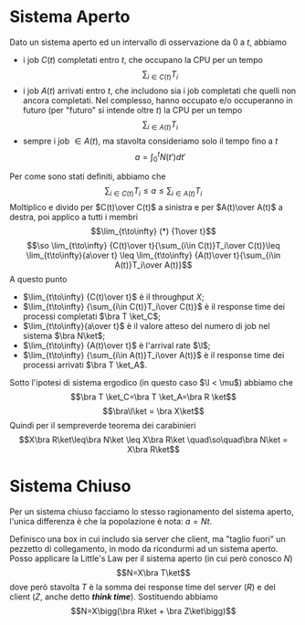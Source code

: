 
# Sistema Aperto

Dato un sistema aperto ed un intervallo di osservazione da $0$ a $t$, abbiamo

- i job $C(t)$ completati entro $t$, che occupano la CPU per un tempo$$\sum_{i\in C(t)}T_i$$
- i job $A(t)$ arrivati entro $t$, che includono sia i job completati che quelli non ancora completati. Nel complesso, hanno occupato e/o occuperanno in futuro (per "futuro" si intende oltre $t$) la CPU per un tempo$$\sum_{i\in A(t)}T_i$$
- sempre i job $\in A(t)$, ma stavolta consideriamo solo il tempo fino a $t$$$a = \int_0^tN(t')dt'$$

Per come sono stati definiti, abbiamo che$$\sum_{i\in C(t)}T_i\leq a \leq \sum_{i\in A(t)}T_i$$
Moltiplico e divido per $C(t)\over C(t)$ a sinistra e per $A(t)\over A(t)$ a destra, poi applico a tutti i membri $$\lim_{t\to\infty} (*) {1\over t}$$$$\so \lim_{t\to\infty} {C(t)\over t}{\sum_{i\in C(t)}T_i\over C(t)}\leq \lim_{t\to\infty}{a\over t} \leq \lim_{t\to\infty} {A(t)\over t}{\sum_{i\in A(t)}T_i\over A(t)}$$
A questo punto

- $\lim_{t\to\infty} {C(t)\over t}$ è il throughput $X$;
- $\lim_{t\to\infty} {\sum_{i\in C(t)}T_i\over C(t)}$ è il response time dei processi completati $\bra T \ket_C$;
- $\lim_{t\to\infty}{a\over t}$ è il valore atteso del numero di job nel sistema $\bra N\ket$;
- $\lim_{t\to\infty} {A(t)\over t}$ è l'arrival rate $\l$;
- $\lim_{t\to\infty} {\sum_{i\in A(t)}T_i\over A(t)}$ è il response time dei processi arrivati $\bra T \ket_A$.

Sotto l'ipotesi di sistema ergodico (in questo caso $\l < \mu$) abbiamo che$$\bra T \ket_C=\bra T \ket_A=\bra R \ket$$$$\bra\l\ket = \bra X\ket$$
Quindi per il sempreverde teorema dei carabinieri$$X\bra R\ket\leq\bra N\ket \leq X\bra R\ket \quad\so\quad\bra N\ket = X\bra R\ket$$

# Sistema Chiuso

Per un sistema chiuso facciamo lo stesso ragionamento del sistema aperto, l'unica differenza è che la popolazione è nota: $a=Nt$.

Definisco una box in cui includo sia server che client, ma "taglio fuori" un pezzetto di collegamento, in modo da ricondurmi ad un sistema aperto. Posso applicare la Little's Law per il sistema aperto (in cui però conosco $N$)$$N=X\bra T\ket$$dove però stavolta $T$ è la somma dei response time del server ($R$) e del client ($Z$, anche detto ***think time***). Sostituendo abbiamo$$N=X\bigg(\bra R\ket + \bra Z\ket\bigg)$$